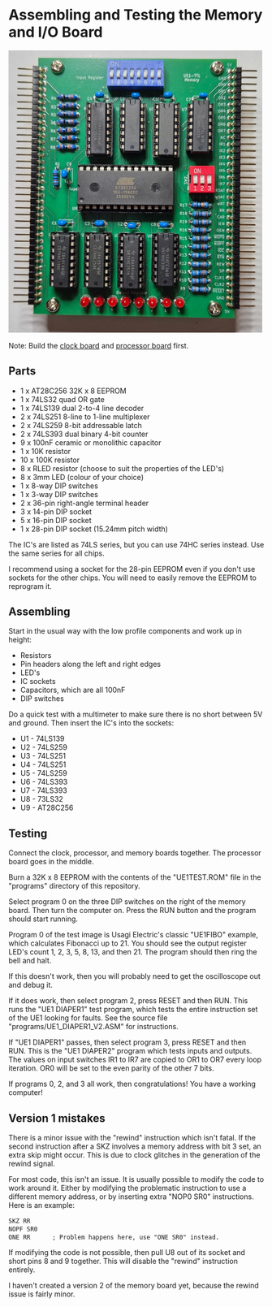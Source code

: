 Assembling and Testing the Memory and I/O Board
===============================================

<a href="../images/memory-board.jpg"><img src="../images/memory-board.jpg" width="500"/></a>

Note: Build the [clock board](testing_clock.md) and
[processor board](testing_processor.md) first.

## Parts

* 1 x AT28C256 32K x 8 EEPROM
* 1 x 74LS32 quad OR gate
* 1 x 74LS139 dual 2-to-4 line decoder
* 2 x 74LS251 8-line to 1-line multiplexer
* 2 x 74LS259 8-bit addressable latch
* 2 x 74LS393 dual binary 4-bit counter
* 9 x 100nF ceramic or monolithic capacitor
* 1 x 10K resistor
* 10 x 100K resistor
* 8 x RLED resistor (choose to suit the properties of the LED's)
* 8 x 3mm LED (colour of your choice)
* 1 x 8-way DIP switches
* 1 x 3-way DIP switches
* 2 x 36-pin right-angle terminal header
* 3 x 14-pin DIP socket
* 5 x 16-pin DIP socket
* 1 x 28-pin DIP socket (15.24mm pitch width)

The IC's are listed as 74LS series, but you can use 74HC series instead.
Use the same series for all chips.

I recommend using a socket for the 28-pin EEPROM even if you don't use
sockets for the other chips.  You will need to easily remove the EEPROM to
reprogram it.

## Assembling

Start in the usual way with the low profile components and work up in height:

* Resistors
* Pin headers along the left and right edges
* LED's
* IC sockets
* Capacitors, which are all 100nF
* DIP switches

Do a quick test with a multimeter to make sure there is no short
between 5V and ground.  Then insert the IC's into the sockets:

* U1 - 74LS139
* U2 - 74LS259
* U3 - 74LS251
* U4 - 74LS251
* U5 - 74LS259
* U6 - 74LS393
* U7 - 74LS393
* U8 - 73LS32
* U9 - AT28C256

## Testing

Connect the clock, processor, and memory boards together.  The processor
board goes in the middle.

Burn a 32K x 8 EEPROM with the contents of the "UE1TEST.ROM" file in the
"programs" directory of this repository.

Select program 0 on the three DIP switches on the right of the memory
board.  Then turn the computer on.  Press the RUN button and the program
should start running.

Program 0 of the test image is Usagi Electric's classic "UE1FIBO"
example, which calculates Fibonacci up to 21.  You should see the
output register LED's count 1, 2, 3, 5, 8, 13, and then 21.  The
program should then ring the bell and halt.

If this doesn't work, then you will probably need to get the oscilloscope
out and debug it.

If it does work, then select program 2, press RESET and then RUN.
This runs the "UE1 DIAPER1" test program, which tests the entire
instruction set of the UE1 looking for faults.  See the source file
"programs/UE1\_DIAPER1\_V2.ASM" for instructions.

If "UE1 DIAPER1" passes, then select program 3, press RESET and then RUN.
This is the "UE1 DIAPER2" program which tests inputs and outputs.
The values on input switches IR1 to IR7 are copied to OR1 to OR7 every
loop iteration.  OR0 will be set to the even parity of the other 7 bits.

If programs 0, 2, and 3 all work, then congratulations!  You have a
working computer!

## Version 1 mistakes

There is a minor issue with the "rewind" instruction which isn't fatal.
If the second instruction after a SKZ involves a memory address with
bit 3 set, an extra skip might occur.  This is due to clock glitches in the
generation of the rewind signal.

For most code, this isn't an issue.  It is usually possible to modify the
code to work around it.  Either by modifying the problematic instruction
to use a different memory address, or by inserting extra "NOP0 SR0"
instructions.  Here is an example:

    SKZ RR
    NOPF SR0
    ONE RR      ; Problem happens here, use "ONE SR0" instead.

If modifying the code is not possible, then pull U8 out of its socket
and short pins 8 and 9 together.  This will disable the "rewind"
instruction entirely.

I haven't created a version 2 of the memory board yet, because the
rewind issue is fairly minor.
